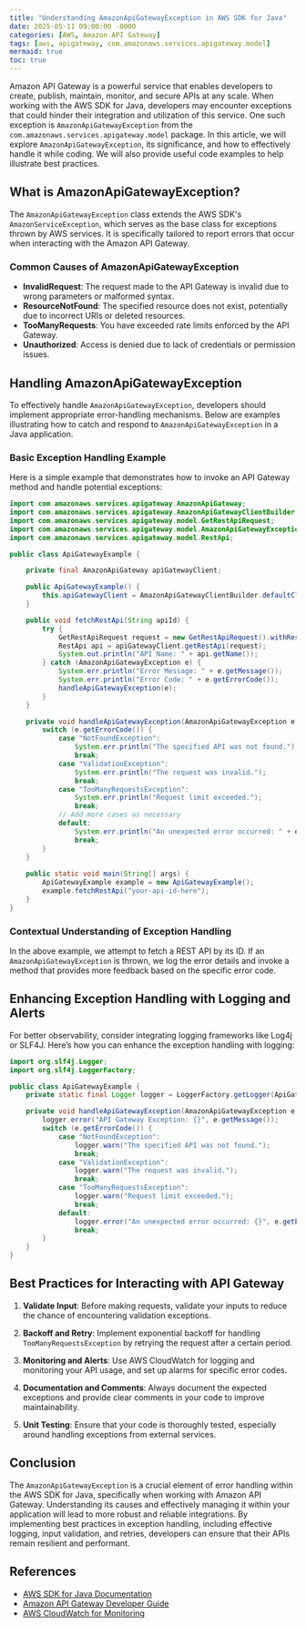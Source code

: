```yaml
---
title: "Understanding AmazonApiGatewayException in AWS SDK for Java"
date: 2025-05-11 09:00:00 -0000
categories: [AWS, Amazon API Gateway]
tags: [aws, apigateway, com.amazonaws.services.apigateway.model]
mermaid: true
toc: true
---
```



Amazon API Gateway is a powerful service that enables developers to create, publish, maintain, monitor, and secure APIs at any scale. When working with the AWS SDK for Java, developers may encounter exceptions that could hinder their integration and utilization of this service. One such exception is `AmazonApiGatewayException` from the `com.amazonaws.services.apigateway.model` package. In this article, we will explore `AmazonApiGatewayException`, its significance, and how to effectively handle it while coding. We will also provide useful code examples to help illustrate best practices.

## What is AmazonApiGatewayException?

The `AmazonApiGatewayException` class extends the AWS SDK's `AmazonServiceException`, which serves as the base class for exceptions thrown by AWS services. It is specifically tailored to report errors that occur when interacting with the Amazon API Gateway.

### Common Causes of AmazonApiGatewayException

- **InvalidRequest**: The request made to the API Gateway is invalid due to wrong parameters or malformed syntax.
- **ResourceNotFound**: The specified resource does not exist, potentially due to incorrect URIs or deleted resources.
- **TooManyRequests**: You have exceeded rate limits enforced by the API Gateway.
- **Unauthorized**: Access is denied due to lack of credentials or permission issues.

## Handling AmazonApiGatewayException

To effectively handle `AmazonApiGatewayException`, developers should implement appropriate error-handling mechanisms. Below are examples illustrating how to catch and respond to `AmazonApiGatewayException` in a Java application.

### Basic Exception Handling Example

Here is a simple example that demonstrates how to invoke an API Gateway method and handle potential exceptions:

```java
import com.amazonaws.services.apigateway.AmazonApiGateway;
import com.amazonaws.services.apigateway.AmazonApiGatewayClientBuilder;
import com.amazonaws.services.apigateway.model.GetRestApiRequest;
import com.amazonaws.services.apigateway.model.AmazonApiGatewayException;
import com.amazonaws.services.apigateway.model.RestApi;

public class ApiGatewayExample {

    private final AmazonApiGateway apiGatewayClient;

    public ApiGatewayExample() {
        this.apiGatewayClient = AmazonApiGatewayClientBuilder.defaultClient();
    }

    public void fetchRestApi(String apiId) {
        try {
            GetRestApiRequest request = new GetRestApiRequest().withRestApiId(apiId);
            RestApi api = apiGatewayClient.getRestApi(request);
            System.out.println("API Name: " + api.getName());
        } catch (AmazonApiGatewayException e) {
            System.err.println("Error Message: " + e.getMessage());
            System.err.println("Error Code: " + e.getErrorCode());
            handleApiGatewayException(e);
        }
    }

    private void handleApiGatewayException(AmazonApiGatewayException e) {
        switch (e.getErrorCode()) {
            case "NotFoundException":
                System.err.println("The specified API was not found.");
                break;
            case "ValidationException":
                System.err.println("The request was invalid.");
                break;
            case "TooManyRequestsException":
                System.err.println("Request limit exceeded.");
                break;
            // Add more cases as necessary
            default:
                System.err.println("An unexpected error occurred: " + e.getErrorCode());
                break;
        }
    }
    
    public static void main(String[] args) {
        ApiGatewayExample example = new ApiGatewayExample();
        example.fetchRestApi("your-api-id-here");
    }
}
```

### Contextual Understanding of Exception Handling

In the above example, we attempt to fetch a REST API by its ID. If an `AmazonApiGatewayException` is thrown, we log the error details and invoke a method that provides more feedback based on the specific error code.

## Enhancing Exception Handling with Logging and Alerts

For better observability, consider integrating logging frameworks like Log4j or SLF4J. Here’s how you can enhance the exception handling with logging:

```java
import org.slf4j.Logger;
import org.slf4j.LoggerFactory;

public class ApiGatewayExample {
    private static final Logger logger = LoggerFactory.getLogger(ApiGatewayExample.class);

    private void handleApiGatewayException(AmazonApiGatewayException e) {
        logger.error("API Gateway Exception: {}", e.getMessage());
        switch (e.getErrorCode()) {
            case "NotFoundException":
                logger.warn("The specified API was not found.");
                break;
            case "ValidationException":
                logger.warn("The request was invalid.");
                break;
            case "TooManyRequestsException":
                logger.warn("Request limit exceeded.");
                break;
            default:
                logger.error("An unexpected error occurred: {}", e.getErrorCode());
                break;
        }
    }
}
```

## Best Practices for Interacting with API Gateway

1. **Validate Input**: Before making requests, validate your inputs to reduce the chance of encountering validation exceptions.
   
2. **Backoff and Retry**: Implement exponential backoff for handling `TooManyRequestsException` by retrying the request after a certain period.

3. **Monitoring and Alerts**: Use AWS CloudWatch for logging and monitoring your API usage, and set up alarms for specific error codes.

4. **Documentation and Comments**: Always document the expected exceptions and provide clear comments in your code to improve maintainability.

5. **Unit Testing**: Ensure that your code is thoroughly tested, especially around handling exceptions from external services.

## Conclusion

The `AmazonApiGatewayException` is a crucial element of error handling within the AWS SDK for Java, specifically when working with Amazon API Gateway. Understanding its causes and effectively managing it within your application will lead to more robust and reliable integrations. By implementing best practices in exception handling, including effective logging, input validation, and retries, developers can ensure that their APIs remain resilient and performant.

## References

- [AWS SDK for Java Documentation](https://docs.aws.amazon.com/sdk-for-java/latest/developer-guide/home.html)
- [Amazon API Gateway Developer Guide](https://docs.aws.amazon.com/apigateway/latest/developerguide/welcome.html)
- [AWS CloudWatch for Monitoring](https://aws.amazon.com/cloudwatch/)
